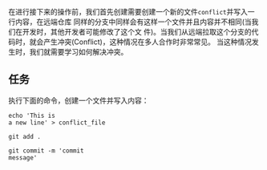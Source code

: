 在进行接下来的操作前，我们首先创建需要创建一个新的文件`conflict`并写入一行内容，在远端仓库
同样的分支中同样会有这样一个文件并且内容并不相同(当我们在开发时，其他开发者可能修改了这个文
件)。当我们从远端拉取这个分支的代码时，就会产生冲突(Conflict)，这种情况在多人合作时非常常见。
当这种情况发生时，我们就需要学习如何解决冲突。

## 任务

执行下面的命令，创建一个文件并写入内容：

<code exec="echo 'This is a new line' > conflict_file">echo 'This is a new line' > conflict_file</code>

<code exec="git add .">git add .</code>

<code exec="git commit -m 'commit message'">git commit -m 'commit message'</code>
